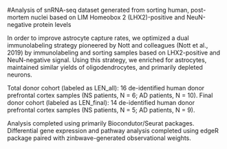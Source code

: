 #Analysis of snRNA-seq dataset generated from sorting human, post-mortem nuclei based on LIM Homeobox 2 (LHX2)-positive and NeuN-negative protein levels

In order to improve astrocyte capture rates, we optimized a dual immunolabeling strategy pioneered by Nott and colleagues (Nott et al., 2019) by immunolabeling and sorting samples based on LHX2-positive and NeuN-negative signal. Using this strategy, we enriched for astrocytes, maintained similar yields of oligodendrocytes, and primarily depleted neurons.

Total donor cohort (labeled as LEN_all): 16 de-identified human donor prefrontal cortex samples (NS patients, N = 6; AD patients, N = 10).
Final donor cohort (labeled as LEN_final): 14 de-identified human donor prefrontal cortex samples (NS patients, N = 5; AD patients, N = 9).

Analysis completed using primarily Biocondutor/Seurat packages.
Differential gene expression and pathway analysis completed using edgeR package paired with zinbwave-generated observational weights.
